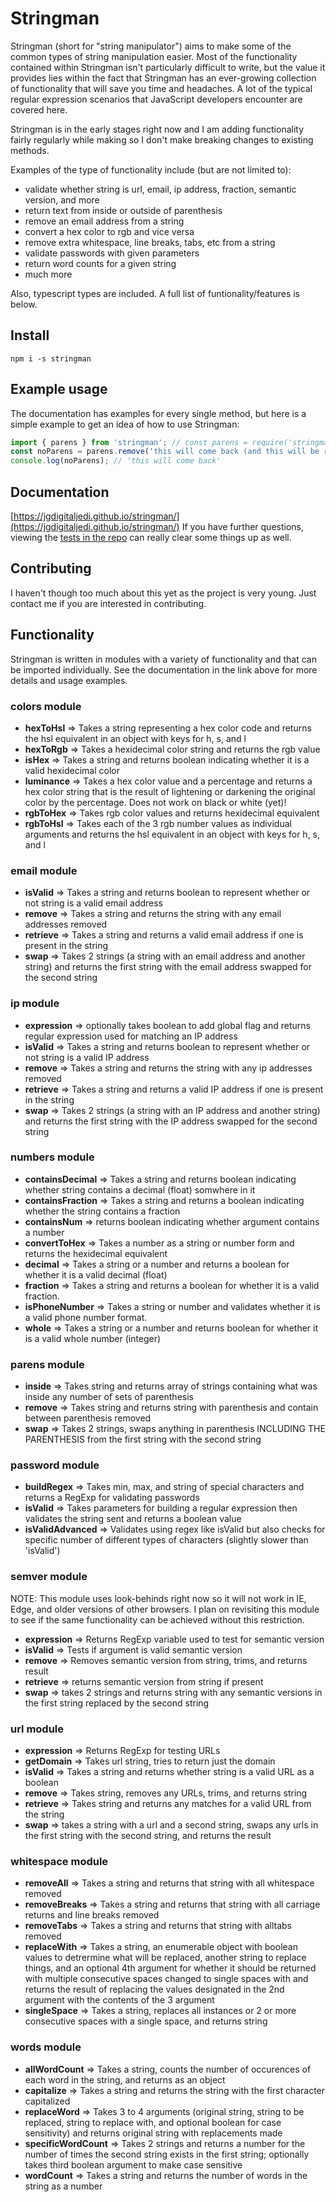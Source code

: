 # Stringman

Stringman (short for "string manipulator") aims to make some of the common types of string manipulation easier. Most of the functionality contained within Stringman isn't particularly difficult to write, but the value it provides lies within the fact that Stringman has an ever-growing collection of functionality that will save you time and headaches. A lot of the typical regular expression scenarios that JavaScript developers encounter are covered here.

Stringman is in the early stages right now and I am adding functionality fairly regularly while making so I don't make breaking changes to existing methods.

Examples of the type of functionality include (but are not limited to):

- validate whether string is url, email, ip address, fraction, semantic version, and more
- return text from inside or outside of parenthesis
- remove an email address from a string
- convert a hex color to rgb and vice versa
- remove extra whitespace, line breaks, tabs, etc from a string
- validate passwords with given parameters
- return word counts for a given string
- much more

Also, typescript types are included. A full list of funtionality/features is below.

## Install

```
npm i -s stringman
```

## Example usage

The documentation has examples for every single method, but here is a simple example to get an idea of how to use Stringman:

```js
import { parens } from 'stringman'; // const parens = require('stringman').parens;
const noParens = parens.remove('this will come back (and this will be removed)');
console.log(noParens); // 'this will come back'
```

## Documentation

[https://jgdigitaljedi.github.io/stringman/](https://jgdigitaljedi.github.io/stringman/)
If you have further questions, viewing the [tests in the repo](https://github.com/jgdigitaljedi/stringman/tree/master/src/__tests__) can really clear some things up as well.

## Contributing

I haven't though too much about this yet as the project is very young. Just contact me if you are interested in contributing.

## Functionality

Stringman is written in modules with a variety of functionality and that can be imported individually. See the documentation in the link above for more details and usage examples.

### colors module

- <b>hexToHsl</b> => Takes a string representing a hex color code and returns the hsl equivalent in an object with keys for h, s, and l
- <b>hexToRgb</b> => Takes a hexidecimal color string and returns the rgb value
- <b>isHex</b> => Takes a string and returns boolean indicating whether it is a valid hexidecimal color
- <b>luminance</b> => Takes a hex color value and a percentage and returns a hex color string that is the result of lightening or darkening the original color by the percentage. Does not work on black or white (yet)!
- <b>rgbToHex</b> => Takes rgb color values and returns hexidecimal equivalent
- <b>rgbToHsl</b> => Takes each of the 3 rgb number values as individual arguments and returns the hsl equivalent in an object with keys for h, s, and l

### email module

- <b>isValid</b> => Takes a string and returns boolean to represent whether or not string is a valid email address
- <b>remove</b> => Takes a string and returns the string with any email addresses removed
- <b>retrieve</b> => Takes a string and returns a valid email address if one is present in the string
- <b>swap</b> => Takes 2 strings (a string with an email address and another string) and returns the first string with the email address swapped for the second string

### ip module

- <b>expression</b> => optionally takes boolean to add global flag and returns regular expression used for matching an IP address
- <b>isValid</b> => Takes a string and returns boolean to represent whether or not string is a valid IP address
- <b>remove</b> => Takes a string and returns the string with any ip addresses removed
- <b>retrieve</b> => Takes a string and returns a valid IP address if one is present in the string
- <b>swap</b> => Takes 2 strings (a string with an IP address and another string) and returns the first string with the IP address swapped for the second string

### numbers module

- <b>containsDecimal</b> => Takes a string and returns boolean indicating whether string contains a decimal (float) somwhere in it
- <b>containsFraction</b> => Takes a string and returns a boolean indicating whether the string contains a fraction
- <b>containsNum</b> => returns boolean indicating whether argument contains a number
- <b>convertToHex</b> => Takes a number as a string or number form and returns the hexidecimal equivalent
- <b>decimal</b> => Takes a string or a number and returns a boolean for whether it is a valid decimal (float)
- <b>fraction</b> => Takes a string and returns a boolean for whether it is a valid fraction.
- <b>isPhoneNumber</b> => Takes a string or number and validates whether it is a valid phone number format.
- <b>whole</b> => Takes a string or a number and returns boolean for whether it is a valid whole number (integer)

### parens module

- <b>inside</b> => Takes string and returns array of strings containing what was inside any number of sets of parenthesis
- <b>remove</b> => Takes string and returns string with parenthesis and contain between parenthesis removed
- <b>swap</b> => Takes 2 strings, swaps anything in parenthesis INCLUDING THE PARENTHESIS from the first string with the second string

### password module

- <b>buildRegex</b> => Takes min, max, and string of special characters and returns a RegExp for validating passwords
- <b>isValid</b> => Takes parameters for building a regular expression then validates the string sent and returns a boolean value
- <b>isValidAdvanced</b> => Validates using regex like isValid but also checks for specific number of different types of characters (slightly slower than 'isValid')

### semver module

NOTE: This module uses look-behinds right now so it will not work in IE, Edge, and older versions of other browsers. I plan on revisiting this module to see if the same functionality can be achieved without this restriction.

- <b>expression</b> => Returns RegExp variable used to test for semantic version
- <b>isValid</b> => Tests if argument is valid semantic version
- <b>remove</b> => Removes semantic version from string, trims, and returns result
- <b>retrieve</b> => returns semantic version from string if present
- <b>swap</b> => takes 2 strings and returns string with any semantic versions in the first string replaced by the second string

### url module

- <b>expression</b> => Returns RegExp for testing URLs
- <b>getDomain</b> => Takes url string, tries to return just the domain
- <b>isValid</b> => Takes a string and returns whether string is a valid URL as a boolean
- <b>remove</b> => Takes string, removes any URLs, trims, and returns string
- <b>retrieve</b> => Takes string and returns any matches for a valid URL from the string
- <b>swap</b> => takes a string with a url and a second string, swaps any urls in the first string with the second string, and returns the result

### whitespace module

- <b>removeAll</b> => Takes a string and returns that string with all whitespace removed
- <b>removeBreaks</b> => Takes a string and returns that string with all carriage returns and line breaks removed
- <b>removeTabs</b> => Takes a string and returns that string with alltabs removed
- <b>replaceWith</b> => Takes a string, an enumerable object with boolean values to detrermine what will be replaced, another string to replace things, and an optional 4th argument for whether it should be returned with multiple consecutive spaces changed to single spaces with and returns the result of replacing the values designated in the 2nd argument with the contents of the 3 argument
- <b>singleSpace</b> => Takes a string, replaces all instances or 2 or more consecutive spaces with a single space, and returns string

### words module

- <b>allWordCount</b> => Takes a string, counts the number of occurences of each word in the string, and returns as an object
- <b>capitalize</b> => Takes a string and returns the string with the first character capitalized
- <b>replaceWord</b> => Takes 3 to 4 arguments (original string, string to be replaced, string to replace with, and optional boolean for case sensitivity) and returns original string with replacements made
- <b>specificWordCount</b> => Takes 2 strings and returns a number for the number of times the second string exists in the first string; optionally takes third boolean argument to make case sensitive
- <b>wordCount</b> => Takes a string and returns the number of words in the string as a number
